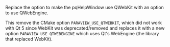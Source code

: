 Replace the option to make the pqHelpWindow use QWebKit with an option to use QWebEngine.

This remove the CMake option `PARAVIEW_USE_QTWEBKIT`, which did not work with
Qt 5 since WebKit was deprecated/removed and replaces it with a new option
`PARAVIEW_USE_QTWEBENGINE` which uses Qt's WebEngine (the library that replaced
WebKit).
